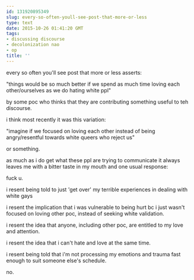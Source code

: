 ```yaml
---
id: 131920895349
slug: every-so-often-youll-see-post-that-more-or-less
type: text
date: 2015-10-26 01:41:20 GMT
tags:
- discussing discourse
- decolonization nao
- op
title: ''
---
```

every so often you'll see post that more or less asserts:

"things would be so much better if we spend as much time loving each other/ourselves as we do hating white ppl"

by some poc who thinks that they are contributing something useful to teh discourse.

i think most recently it was this variation:

"imagine if we focused on loving each other instead of being angry/resentful towards white queers who reject us"

or something.

as much as i do get what these ppl are trying to communicate it always leaves me with a bitter taste in my mouth and one usual response:

fuck u.

i resent being told to just 'get over' my terrible experiences in dealing with white gays

i resent the implication that i was vulnerable to being hurt bc i just wasn't focused on loving other poc, instead of seeking white validation.

i resent the idea that anyone, including other poc, are entitled to my love and attention.

i resent the idea that i can't hate and love at the same time.

i resent being told that i'm not processing my emotions and trauma fast enough to suit someone else's schedule.

no.